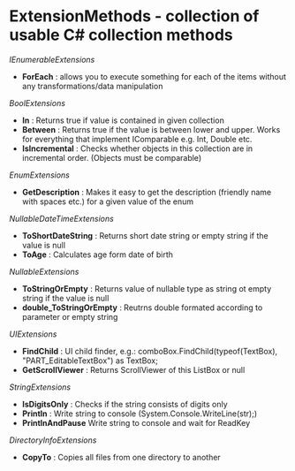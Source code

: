 ExtensionMethods - collection of usable C# collection methods
================


*IEnumerableExtensions*
  * <b>ForEach</b> :  allows you to execute something for each of the items without any transformations/data manipulation 

*BoolExtensions*
  * <b>In</b> : Returns true if value is contained in given collection
  * <b>Between</b> : Returns true if the value is between lower and upper. Works for everything that implement IComparable e.g. Int, Double etc.
  * <b>IsIncremental</b> : Checks whether objects in this collection are in incremental order. (Objects must be comparable)

*EnumExtensions*
  * <b>GetDescription</b> : Makes it easy to get the description (friendly name with spaces etc.) for a given value of the enum

*NullableDateTimeExtensions*
  * <b>ToShortDateString</b> : Returns short date string or empty string if the value is null
  * <b>ToAge</b> : Calculates age form date of birth

*NullableExtensions*
  * <b>ToStringOrEmpty</b> : Returns value of nullable type as string ot empty string if the value is null
  * <b>double_ToStringOrEmpty</b> : Reutrns double formated according to parameter or empty string


*UIExtensions*
  * <b>FindChild</b> : UI child finder, e.g.: comboBox.FindChild(typeof(TextBox), "PART_EditableTextBox") as TextBox;
  * <b>GetScrollViewer</b> : Returns ScrollViewer of this ListBox or null

*StringExtensions*
  * <b>IsDigitsOnly</b> : Checks if the string consists of digits only
  * <b>Println</b> : Write string to console (System.Console.WriteLine(str);)
  * <b>PrintlnAndPause</b> Write string to console and wait for ReadKey

*DirectoryInfoExtensions*
 * <b>CopyTo</b> : Copies all files from one directory to another
